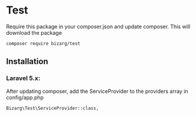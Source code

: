 # Test

Require this package in your composer.json and update composer. This will download the package

    composer require bizarg/test

## Installation

### Laravel 5.x:

After updating composer, add the ServiceProvider to the providers array in config/app.php

    Bizarg\Test\ServiceProvider::class,

